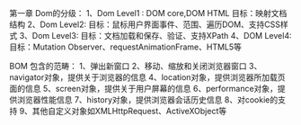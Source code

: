 第一章
Dom的分级：
1、Dom Level1 : DOM core,DOM HTML   目标：映射文档结构
2、Dom Level2:   目标：鼠标用户界面事件、范围、遍历DOM、支持CSS样式
3、Dom Level3:   目标：文档加载和保存、验证、支持XPath
4、DOM Level4:   目标：Mutation Observer、requestAnimationFrame、HTML5等

BOM 包含的范畴：
1、弹出新窗口
2、移动、缩放和关闭浏览器窗口
3、navigator对象，提供关于浏览器的信息
4、location对象，提供浏览器所加载页面的信息
5、screen对象，提供关于用户屏幕的信息
6、performance对象，提供浏览器性能信息
7、history对象，提供浏览器会话历史信息
8、对cookie的支持
9、其他自定义对象如XMLHttpRequest、ActiveXObject等


<script> 标签的属性：
1、async: 异步加载，加载完成后立即执行，不保证执行顺序，用createElement创建的script标签默认是async
2、defer: 延迟加载，加载完成后等待HTML解析完成再执行，在DomContentLoaded事件触发前执行
3、type: 指定脚本语言,默认是text/javascript。type="module"表示使用ES6模块,type="module"默认和defer类似。
4、src: 指定外部脚本文件
5、charset: 指定脚本文件的字符集
6、language: 指定脚本语言（已废弃）
7、crossorigin: 指定如何处理跨源请求,取值为anonymous、use-credentials，默认为anonymous不带凭据，use-credentials带凭据,凭据指定是cookie、HTTP认证信息或客户端SSL证明，类似link标签，img标签，audio标签，video标签都支持crossorigin属性

8、integrity: 指定脚本文件的完整性校验值
9、async defer的区别：
async: 异步加载，加载完成后立即执行，不保证执行顺序
defer: 延迟加载，加载完成后等待HTML解析完成再执行，在DomContentLoaded事件触发前执行


noscript标签：
1、noscript标签用于在不支持js的浏览器(或者js执行被禁用)中显示替代内容，在支持js的浏览器中不会显示
2、noscript标签可以包含除script标签外的任何元素,


ECMAScript区分大小写。
标识符的命名规则：
1、第一个字符必须是字母、下划线(_)或美元符号($)
2、其他字符可以是字母、下划线、美元符号或数字
3、标识符不能是保留字


通过在脚本开头加上"use strict"来启用严格模式，也可以在函数体开头加上use strict来只对这个函数开启严格模式


使用var操作符定义的变量会成为包含它的函数的局部变量，该变量会在函数退出时销毁。

在函数体内定义变量时，省略var操作符，该变量会成为全局变量，无论该变量是在函数的哪个位置定义的。

var声明提升：使用var声明的变量会自动提升到函数作用域的顶部，但是赋值不会提升，例如：
function foo() {
    console.log(age);
    var age = 26;
}
foo(); // undefined


let声明的范围是块级作用域，var声明的范围是函数作用域，let声明的变量不会提升，let 不能重复声明，var可以重复声明。例如：
对于相同声明的报错不会因为var,let 混用而受到影响。
function foo() {
    console.log(age);
    let age = 26;
}
foo(); // ReferenceError: Cannot access 'age' before initialization


const声明一个只读的常量，一旦声明，常量的值就不能改变，const声明的变量必须初始化，例如：
const age = 26;
age = 27; // TypeError: Assignment to constant variable.


let 声明的变量不会再作用域中提升，所以会产生暂时性死区。

let 在全局作用域中声明的变量不会成为window对象的属性，而var声明的变量会。

var 定义的for循环迭代变量会渗透到循环体外部，而let定义的迭代变量则不会。

const与let基本相同，唯一的区别是const声明的变量必须初始化，且不能重新赋值（如果const定义的变量是一个对象，那么可以修改对象的属性值）。

Js的数据类型：
1、Undefined
2、Null
3、Boolean
4、String
5、Number
6、Symbol
7、BigInt
8、Object

typeof操作符可以返回以下值：
1、"undefined" 表示值未定义
2、"boolean" 表示值为布尔值
3、"string" 表示值为字符串
4、"number" 表示值为数值
5、"object" 表示值为对象或null
6、"function" 表示值为函数
7、"symbol" 表示值为符号
8、"bigint" 表示值为大整数


任何数据类型都可以和布尔值相互转化，例如：
String类型：空字符串为false，非空字符串为true
Number类型：0、NaN为false，非0和非NaN为true
Object类型：null为false，其他对象为true
Undefined类型：undefined为false
Symbol类型：Symbol类型的值永远为true


原码表示：整数最高位为符号位，0表示正数，1表示负数。例如：+5的表示为0000 0101，-5的表示为1000 0101，
         浮点数小数点左边第一位为符号位，0表示正数，1表示负数。

补码表示：引入补码的目的是让符号位也作为数值的一部分参与计算，对于正数补码等于原码，负数符号位不变其他位取反再末位加1.

反码表示：对于正数反码等于原码，负数符号位不变其他位取反。



Number类型使用IEEE754来表示整数和浮点数。

整数也可以用八进制或者16进制来表示，八进制第一个数必须是0 ，后面的数字是0-7，超过7则忽略前面的0当做十进制处理。
八进制字面量在严格模式下无效。


十六进制字面量以0x开头，后面的数字是0-9和a-f（不区分大小写）


定义浮点数，小数点后面必须至少有一位数字，小数点前面可以没有数字，但是推荐加上。存储浮点值使用的内存空间是整数的两倍，所以ECMAScript会想方设法把值转换为
整数，例如小数点后面没有数字，会当成整数表示。如果只是小数点后面跟着0,则也会当做整数来存储。

科学计数法表示，对于非常大或者非常小的数值，浮点值可以用科学计数法来表示。
默认情况下，ECMAScript会将小数点后面带有6个0（包含6个0）以上的浮点值转换为科学计数法表示。例如：0.0000003会被转换为3e-7。
浮点数的精度最高可达17位小数，在算术计算中不如整数精确。如：0.1 + 0.2 = 0.30000000000000004


由于内存的限制，ECMAScript不能表示所有的数值，能表示的最大数，Number.MAX_VALUE，最小数，Number.MIN_VALUE。
如果超过了这个范围，则会被转换为Infinity，表示正无穷，-Infinity表示负无穷。

可以使用isFinite()函数来判断一个值是否是有限数值，例如：isFinite(Infinity) // false

使用Number.NEGATIVE_INFINITY表示负无穷，使用Number.POSITIVE_INFINITY表示正无穷。


NaN 意思是“不是数值” 但是NaN的类型是Number , 在ECMAScript中 ， 0、+0 、 -0相除会返回NaN,
如果分子是非0 , 分母是0或+0则返回Infinity ，分母是-0则返回-Infinity。

任何设计NaN的操作都返回NaN , NaN 不等于包含NaN在内的任何值。对此ECMAScript提供了isNaN()函数来判断一个值是否是NaN，例如：isNaN(NaN) // true
isNaN()函数会先尝试将参数转换为数值，如果不能转换则返回true，例如：isNaN("blue") // true
也可以通过Object.is来判断一个值是否是NaN，例如：Object.is(NaN, NaN) // true


isNaN可以用来测试对象，会首先调用对象的ValueOf方法，然后确定返回的值是否可以转为数值，如果不能，再调用toString方法，并测试其返回值。


有3个函数可以将非数值转换为数值：Number()、parseInt()、parseFloat()。Number()是转型函数，可以用于任何数据类型。后两个函数主要用于将字符串转换为数值。

Number()函数的转换规则：
1、如果是Boolean值，true和false分别被转换为1和0
2、如果是null值，返回0
3、如果是undefined，返回NaN
4、数值直接返回
5、如果是字符串，遵循以下规则：
  1、如果字符串中只包含数字，则将其转换为十进制数值，例如："1"会被转换为1，"123"会被转换为123
  2、如果字符串中包含有效的浮点格式，则将其转换为对应的浮点数值，例如："1.1"会被转换为1.1
  3、如果是十六进制的数值，则转为十进制的数值，例如："0xf"会被转换为15
  4、如果字符串是空字符串，则返回0
  5、如果字符串中包含上述格式之外的字符，则返回NaN
6、如果是对象，则调用对象的valueOf方法，然后按照上述规则转换返回的值，如果转换结果是NaN，则调用对象的toString方法，然后再按照上述规则转换返回的值。

parseInt()函数的转换规则：
1、字符串最前面的空格会被忽略，直到找到第一个非空格字符，如果第一个字符不是数字或者负号，则返回NaN（空字符串也会返回NaN, 注意这一点与Number函数不一样）
2、如果第一个字符是数字或者负号，则继续解析第二个字符，直到解析完所有后续字符或者遇到一个非数字字符为止，如果字符串以0x或者0X开头，则将其解析为十六进制数（返回的是十进制），否则将其解析为十进制数。
3、如果字符串中包含浮点数，则只解析到小数点前，例如："123.45"会被转换为123

由于不同的数值格式容易混淆，parseInt也提供第二个参数，用于指定解析的进制，例如：parseInt("0xf", 16) // 15 
如果提供了进制数，字面量前面的0x都可以省略，如：parseInt('AF') //NaN    
parseInt('AF',16) //175



parseFloat()函数的转换规则：
与parseInt()函数类似，但是它始终会忽略字符串前面的0，而且始终会解析第一个小数点，但是只解析第一个小数点，例如："123.45.6"会被转换为123.45
如果字符串中包含第二个小数点，则会被忽略。parseFloat() 只解析十进制的数，不能指定底数 ， 这意味着parseFloat('0xf') // 0


String类型表示零或多个16位的Unicode字符序列。  
字符串数据类型包含一些字符字面量 ，用于表示非打印字符或有其他用途的字符，
\n :换行   \t :制表  \b :退格  \r :回车  \f :换页  \v :垂直制表  \' :单引号  \" :双引号  \\ :反斜杠  \xnn :十六进制nn表示的字符(ASCII码)  \unnnn :以十六进制nnnn表示的Unicode字符。
即使\unnnn格式的转义字符的长度是6，但是在字符串的length属性返回时，只会把它当成一个字符。

如果字符串中包含双字节字符，那么length属性返回的值可能不是字符串中的实际字符数。双字节字符表示的格式为：\u{nnnnn} ，其中nnnnn表示一个十六进制数，表示一个字符的码点。一般需要使用UTF-16编码的字符才能使用这种格式。

字符串是不可变的，一旦创建，它们的值就不能改变。要改变一个字符串，首先要销毁原来的字符串，然后用另一个包含新值的字符串填充该变量。


ECMAScript提供了3个函数来将非字符串值转换为字符串：toString()、String()、JSON.stringify()。
toString()方法的用途是返回当前值的字符串等价物

toString()函数可以用于所有数据类型，但是null和undefined没有这个方法，会报错。  
toString()函数可以接受一个参数，用于指定转换的进制，例如：(12).toString(2) // "1100"

如果你不确定一个值是不是null或者undefined ，可以使用String()函数，它始终返回表示相应类型值的字符串，例如：String(null) // "null"  String(undefined) // "undefined"

String()函数遵循以下规则：
1、如果值有toString()方法，则调用该方法（没有参数）并返回相应的结果
2、如果值是null，则返回"null"
3、如果值是undefined，则返回"undefined"

JSON.stringify()方法用于将JavaScript值转换为JSON字符串，该方法可以接受三个参数：要转换的值、一个替换函数（也可以是数组，结果只包含数组中给定的属性）、一个选项参数。
例如要替换某个值，可以传入一个替换函数，该函数接收两个参数，要转换的值和该值的键。例如：
```javascript
let obj = {
    name: '张三',
    age: 18
}
let json = JSON.stringify(obj, (key, value) => {
    if (key === 'age') {
        return undefined
    }
    return value
})
console.log(json) // {"name":"张三"}
```
JSON.stringify()方法还可以接受一个选项参数，用于指定缩进和换行符。例如：
```javascript
let obj = {
    name: '张三',
    age: 18
}
let json = JSON.stringify(obj, null, 4)
console.log(json)
// {
//     "name": "张三",
//     "age": 18
// }
```
JSON.stringify()方法还可以接受一个数组参数，用于指定要转换的属性。例如：
```javascript
let obj = {
    name: '张三',
    age: 18,
    gender: '男'
}
let json = JSON.stringify(obj, ['name', 'age'])
console.log(json) // {"name":"张三","age":18}
```


模版字面量, 与使用单引号或双引号不同，模版字面量保留换行符，可以跨行定义字符串
模版字符串一个常用的特性是支持字符串插值：在模版字符串中插入一个变量，只需要将该变量包裹在${}中即可。例如：
```javascript
let name = '张三'
let age = 18
let str = `我的名字是${name}，今年${age}岁`
console.log(str) // 我的名字是张三，今年18岁
```
从技术上来讲模版字面量不是字符串，而是一种特殊的JavaScript句法表达式，只不过求值之后得到的是字符串，模版字面量在定义时立即求值并转换为字符串实例，任何插入的变量也会从它们最接近的作用域中取值。所有插入的值都会使用toString()转换为字符串


模版字面量标签函数， 模版字面量也支持定义标签函数，而通过标签函数可以自定义插值行为。标签函数会接收被插值记号分隔后的模块和对每个表达式求值的结果，返回值
是对模版字面量求值得到的字符串。例如：
```javascript
let name = '张三'
let age = 18
function tag(strings, ...values) {
    console.log(strings) // ["我的名字是", "，今年", "岁"]
    console.log(values) // ["张三", 18]
    return strings[0] + values[0] + strings[1] + values[1] + strings[2]
}
let str = tag`我的名字是${name}，今年${age}岁`
console.log(str) // 我的名字是张三，今年18岁
```

原始字符串，使用模版字面量也可以直接获取原始的模版字面量的内容，而不是被转换后的字符字面量。为此，只需要在模版字面量前添加标签函数并传入raw作为参数即可。例如：
```javascript
let str = String.raw`第一行\n第二行`
console.log(str) // 第一行\n第二行
```
也可以通过标签函数的第一参数，即字符串数组的.raw属性取得每个字符串的原始内容。



Symbol类型是ES6新增的数据类型，Symbol是原始值，而不是引用类型，符号的实例是唯一的，不可变的，Symbol的作用是确保对象的属性使用唯一的标识符，不会发生属性冲突的危险。


符号使用Symbol()函数初始化，符号是原始类型，typeof操作符返回的是symbol。
调用Symbol()函数时，可以传入一个字符串参数作为对符号的描述，但是这个字符串对符号定义或标识完全无关，甚至，两个相同字符串描述的符号是不相等的。
```javascript
let sym2 = Symbol('foo')
let sym3 = Symbol('foo')
console.log(sym2) // Symbol(foo)
console.log(sym3) // Symbol(foo)
console.log(sym2 === sym3) // false
```

符号没有字面量，也不能用作构造函数，（与new一起使用）。这样是为了避免创建符号包装对象。
如果确实想用符号包装对象，可以借用Object()函数，例如：Object(Symbol('foo'))

使用全局符号注册表，Symbol.for()方法接收一个字符串参数，返回一个全局符号，如果全局符号注册表中已经存在，则返回已有的符号。
```javascript
let sym1 = Symbol.for('foo')
let sym2 = Symbol.for('foo')
console.log(sym1 === sym2) // true
```
即使采用相同的符号描述，全局注册表中定义的符号，也和Symbol()定义的符号不同。
```javascript
let sym1 = Symbol.for('foo')
let sym2 = Symbol('foo')
console.log(sym1 === sym2) // false
```

全局注册表中的符号，必须使用字符串来创建，因此作为参数，传给Symbol.for()的任何值都会被转换为字符串。此外注册表中使用的键同时也会被用作符号的描述。


可以使用Symbol.keyFor()方法来查询全局注册表，这个方法接受一个符号并返回符号对应的字符串键。
```javascript
let sym = Symbol.for('foo')
console.log(Symbol.keyFor(sym)) // foo
```
如果传给Symbol.keyFor()的不是符号，则会抛出TypeError异常。


凡是使用字符串或者数值作为属性的地方都可以使用符号，这就包括了对象字面量和Object.defineProperty()/Object.defineProperties()定义的属性。对象字面量只能
在计算属性语法中使用符号作为属性。
```javascript
let s1 = Symbol.for('foo')
let s2 = Symbol.for('bar')
let o = {}
Object.defineProperty(o,s1,{value:'foo val'})
Object.defineProperties(o,{
[s2]: {value: 'bar val'}
})
console.log(o) //{Symbol(foo): 'foo val', Symbol(bar): 'bar val'}
```

类似Object.getOwnPropertyNames()返回对象实例的常规属性数组，Object.getOwnPropertySymbols()返回对象的符号属性数组。这两个方法的返回值彼此互斥,
getOwnPropertyDescriptor()方法会返回包含常规属性和符号属性描述符的对象。
 其他获取对象属性的方法对比：
```javascript
   Object.keys() // 返回对象自身的可枚举的非Symbol属性,对象的属性是否可枚举由属性描述对象的enumerable属性指定
   Object.getOwnPropertyNames() // 返回对象自身的所有(包含可枚举和不可枚举)非Symbol属性
   Object.getOwnPropertySymbols() // 返回对象自身的所有(包含可枚举的Symbol和不可枚举的Symbol)Symbol属性
   Reflect.ownKeys() // 返回对象自身的所有属性，不管属性名是Symbol还是字符串,也不管是可枚举的还是不可枚举的


   // js获取对象属性集合会查找原型链的方法有：
   for... in 
```



常用内置符号：
ES6也引入了一批常用的内置符号 ，用于暴露语言的内部行为，开发者可以直接访问、重写或模拟这些行为。
这些内置符号都以Symbol工厂函数的字符串属性的形式存在。他们就是全局函数Symbol的普通字符串属性，指向一个符号的实例。
所有内置符号属性都是不可写、不可枚举、不可配置的。

Symbol.asyncIterator，这个符号作为一个属性表示一个方法，该方法返回对象默认的AsyncIterator，由for-await-of语句使用。换句话说，这个符号表示实现异步迭代器API的函数

Symbol.hasInstance，这个符号作为一个属性表示，“一个方法，该方法决定一个构造器对象是否认可一个对象是它的实例”，由instanceof操作符使用。

Symbol.isConcatSpreadable，这个符号作为一个属性表示“一个布尔值，如果是true,则意味着对象应该调用Array.prototype.concat()打平其数组元素”。ES6中的Array.prototype.concat()方法会根据接收到的对象类型选择如果将一个类数组实例拼接成数组实例，覆盖Symbol.isConcatSpreadable的值可以修改这个行为。
```javascript
let colors = ['red','green','blue']
let moreColors = ['yellow','orange']
console.log(colors.concat(moreColors)) // ['red','green','blue','yellow','orange']
moreColors[Symbol.isConcatSpreadable] = false
console.log(colors.concat(moreColors)) // ['red','green','blue',['yellow','orange']]
```
Symbol.isConcatSpreadable是控制数组的concat()方法能否打平该数组



Symbol.iterator，这个符号作为一个属性表示 “一个方法，该方法返回对象默认的迭代器”， 由for-of语句使用。换句话说，这个符号表示实现迭代器的API函数
 for-of循环这样的语言结构会利用这个函数执行迭代操作，循环时，它们会调用Symbol.iterator为键的函数，并默认这个函数会返回一个实现迭代器Api的对象。很多时候返回的都是生成器

 技术上，这个由Symbol.iterator函数返回的对象，符合迭代器协议，即包含一个next()方法，返回一个包含两个属性的对象，一个是value，表示下一个值的值，另一个是done，表示是否迭代完成。可以显示的调用next()方法返回，也可以隐氏地通过生成器函数返回。


 Symbol.match 这个符号作为一个属性表示，“一个正则表达式方法，该方法用正则表达式去匹配字符串，由String.prototype.match()方法使用”。String.prototype.match()方法会使用Symbol.match为键的函数对正则表达式求值。
  Symbol.match()方法在String.prototype.match()方法中调用，Symbol.match()方法接收一个参数，这个参数就是调用String.prototype.match()方法的字符串实例。String.prototype.match()的返回结果就是Symbol.match()方法返回的值。



  Symbol.replace，这个符号作为一个属性表示“一个正则表达式方法”，该方法替换一个字符串中匹配的子串，由String.prototype.replace()方法使用。String.prototype.replace()方法会使用Symbol.replace为键的函数对正则表达式求值。Symbol.replace()方法接收两个参数，第一个参数是调用String.prototype.replace()方法的字符串实例，第二个参数是替换匹配项的字符串。String.prototype.replace()的返回结果就是Symbol.replace()方法返回的值。



Symbol.search, 这个符号作为一个属性表示“一个正则表达式方法，该方法返回字符串中匹配正则表达式的索引”，由String.prototype.search()方法使用。String.prototype.search()方法会使用Symbol.search为键的函数对正则表达式求值。Symbol.search()方法接收一个参数，这个参数就是调用String.prototype.search()方法的字符串实例。String.prototype.search()的返回结果就是Symbol.search()方法返回的值。



Symbol.species，这个符号作为一个属性表示“一个函数，该函数作为创建派生对象的构造函数”，由创建派生对象的构造器函数使用。这个属性在内置类型中最常用，用于对内置类型实例方法的返回值暴露实例化派生对象的方法。用Symbol.species定义静态的获取器(getter)方法，可以覆盖创建新实例的原型定义
说的更简单一点，就是该对象通过某个方法创建子对象时，会调用该属性所对应的方法去获取子对象的构造函数。

```javascript
/ 父类 bar，继承自Array
class Bar extends Array{}

// 父类Baz，继承自Array，并将其子类的构造函数设置为Array
class Baz extends Array{
	static get [Symbol.species] {
		return Array
	}
}

let bar = new Bar()
console.log(bar instanceof Array) // true
console.log(bar instanceof Bar) // true
// 使用concat方法创建子对象
bar = bar.concat('bar')
console.log(bar instanceof Array) // true
console.log(bar instanceof Bar) // true

let baz = new Baz()
console.log(baz instanceof Array) // true
console.log(baz instanceof Baz) // true
// 使用concat方法创建子对象
baz = bar.concat('baz')
console.log(baz instanceof Array) // true
// 因为修改了Symbol.species属性，Baz类产生的子对象构造函数都是Array，不再是Baz了，所以这里是false
console.log(baz instanceof Baz) // false
```


Symbol.split，这个符号作为一个属性表示“一个正则表达式方法”，该方法在匹配正则表达式的索引位置拆分字符串，由String.prototype.split()方法使用。String.prototype.split()方法会使用Symbol.split为键的函数对正则表达式求值。Symbol.split()方法接收一个参数，这个参数就是调用String.prototype.split()方法的字符串实例。String.prototype.split()的返回结果就是Symbol.split()方法返回的值。



Symbol.toPrimitive,  这个符号作为一个属性表示“一个方法，该方法将对象转换为相应的原始值”， 由ToPrimitive抽象操作使用，它将对象转换为相应的原始值。Symbol.toPrimitive为键的函数接收一个参数，这个参数是一个字符串，表示当前运算期望得到原始值的类型，可能的值为"number"、"string"和"default"。Symbol.toPrimitive的返回结果就是ToPrimitive抽象操作返回的值。 如果Symbol.toPrimitive没有指定则调用valueOf()方法，如果valueOf()方法和toString()方法


Symbol.toStringTag, 这个符号作为一个属性表示“一个字符串，该字符串用于创建对象的默认字符串描述”，由内置方法Object.prototype.toString()使用
```javascript
let a = {}
a[Symbol.toStringTag ] = 'AA'
a.toString() // [object AA]
```

Symbol.unscopables，这个符号作为一个属性表示“一个对象，该对象的属性名是with环境需要排除的属性名(包括继承的属性)”，由with语句使用。

 ```javascript
let a = {
  foo: 1,
  bar: 2,
  [Symbol.unscopables]: {
    bar: true
  }
}
with(a) {
  console.log(foo) // 1
  console.log(bar) // ReferenceError: bar is not defined
}
```


Object 类型：
每个Object实例都有如下属性和方法：
1.constructor：保存创建当前对象的构造函数，实例原型对象存在这个属性，实例的constructor属性是继承自实例原型对象的。
2.hasOwnProperty(propertyName)：检查给定的属性名是否在当前对象实例中（而不是在实例的原型中）。
3.isPrototypeOf(object)：检查传入的对象是否是当前对象的原型。
4.propertyIsEnumerable(propertyName)：检查给定的属性名是否是当前对象实例的可枚举属性。
5.toString()：返回对象的字符串表示。
6.valueOf()：返回对象的字符串、数值或布尔值表示。通常与toString()方法的返回值相同。

调用任何函数创建的对象都会存在一个原型对象，这个原型对象的constructor属性指向创建这个对象的构造函数，这个函数的prototype指向这个原型对象。



ECMAScript中的所有数值都以IEEE754格式存储，但位操作并不直接应用到64位表示，而是先把值转换为32位整数，在进行位操作，然后转换回64位。对开发者而言，就好像只有32位整数一样，因为64位整数存储格式是不可见的
 有符号整数使用32位的前面31位表示整数值，第32位表示符号（0表示正数，1表示负数）。这意味着最大的有符号整数是2,147,483,647，最小的有符号整数是-2,147,483,648。（正值以真正的二进制格式存储，负值以二补数（补码）格式存储）
 
 在位操作中NaN和Infinity都被当作0来处理。

 如果位操作符用于非数值，则先转化为数值，再进行位操作。

位操作符：
1.按位非（~）：返回数值的反码 计算方式：~x = -x-1
2.按位与（&）：两个位都为1，结果才为1 
3.按位或（|）：两个位都为0，结果才为0
4.按位异或（^）：两个位相同，结果为0，不同结果为1
5.左移（<<）：将数值的所有位向左移动指定的位数，右侧空出的位都填充0，左移会保留数值符号，例如-2左移5位，结果是-64
6.有符号右移（>>）：将数值的所有位向右移动指定的位数，左侧空出的位都填充为符号位的值，例如-64有符号右移5位，结果是-2
7.无符号右移（>>>）：将数值的所有位向右移动指定的位数，左侧空出的位都填充0，无符号右移会忽略数值的符号位，即总是将数值显示为正数，例如-64无符号右移5位，结果是134217726



布尔操作符：
  包括逻辑非（!）、逻辑与（&&）和逻辑或（||）。
  在进行布尔运算时，如果操作数不是布尔类型会隐式转换为布尔类型的值


乘性操作符：
  包括乘法（*）、除法（/）、取模（%）
  如果操作数不是数值，后台会先使用Number()函数将其转换为数值
  Infinity * 0 = NaN
  Infinity / Infinity = NaN
  0 / 0 = NaN
  Infinity / 0 = Infinity
  Infinity % 0 = NaN
  Infinity % Infinity = NaN
  0 % Infinity(有限数) = 0(有限数)
  0 % 0 = NaN
  Infinity % -Infinity = NaN
  -Infinity % Infinity = NaN
  -Infinity % -Infinity = NaN
  NaN % any = NaN
  any % NaN = NaN
  any % 0 = NaN
  any % Infinity = NaN
  any % -Infinity = NaN

加性操作符：
  包括加法（+）、减法（-）
  Infinity + Infinity = Infinity
  Infinity - Infinity = NaN
  -Infinity + -Infinity = -Infinity
  Infinity - -Infinity = Infinity
  -Infinity - Infinity = -Infinity
  NaN + any = NaN
  加法运算符如果两个操作数都不是字符串，则会使用Number()函数将操作数转换为数值，然后进行加法运算
  如果有一个操作数是字符串，则另一个操作数也会被转换为字符串，然后进行字符串拼接
  如果有一个操作数是对象，则调用对象的valueOf()方法，如果valueOf()方法返回的是基本类型值，则使用这个值进行加法运算，否则调用对象的toString()方法，如果toString()方法返回的是基本类型值，则使用这个值进行加法运算，否则抛出TypeError异常

关系操作符：
  包括小于（<）、大于（>）、小于等于（<=）、大于等于（>=）
  NaN与任何数值比较都是false
  如果两个操作数都是字符串，则比较两个字符串对应的字符编码值
  如果一个操作数是数值或者布尔值，则将另一个操作数转换为数值，然后进行比较
  如果一个操作数是对象，则调用对象的valueOf()方法，如果valueOf()方法返回的是基本类型值，则使用这个值进行比较，否则调用对象的toString()方法，如果toString()方法返回的是基本类型值，则使用这个值进行比较，否则抛出TypeError异常

相等操作符：
  包括相等（==）、不相等（!=）、全等（===）、不全等（!==）
  如果两个操作数类型相同，则比较它们的值，如果两个操作数类型不同，则先进行类型转换，然后再比较它们的值，有一方是数值或者布尔值则另一方转为数值。
  如果是引用类型的值与原始值进行比较，则先调用对象的valueOf()方法，如果valueOf()方法返回的是基本类型值，则使用这个值进行比较，否则调用对象的toString()方法，如果toString()方法返回的是基本类型值，则使用这个值进行比较，否则抛出TypeError异常
  如果一个操作数是null，另一个操作数是undefined，则相等
  如果一个操作数是字符串，另一个操作数是数值，则将字符串转换为数值
  如果一个操作数是布尔值，另一个操作数是数值，则将布尔值转换为数值
  
 
条件操作符：
  语法：condition ? expr1 : expr2
  如果condition为true，则返回expr1，否则返回expr2

赋值操作符：
  包括=、+=、-=、*=、/=、%=、<<=、>>=、>>>=、&=、^=、|=

逗号操作符：
  语法：expr1, expr2, expr3, ...
  逗号操作符会在其操作数从左到右依次求值，并返回最后一个操作数的值


标签语句：
  语法：label: statement
  可以在代码中添加标签，以便将来使用
  continue和break语句可以在指定跳转到指定的标签处
  
with语句：
  语法：with (expression) statement
  将代码的作用域设置到指定的对象中，这样在with语句内部就可以直接访问该对象的属性，而不必每次都写对象的名称
  with语句会降低代码性能，因此不建议使用


switch语句：
  语法：
    switch (expression) {
      case value1:
        statement1;
        break;
      case value2:
        statement2;
        break;
      default:
        statement3;
    }
  switch语句会根据表达式的值，与每个case后面的值进行比较，如果找到了匹配的值，则执行对应的代码，如果没有找到匹配的值，则执行default后面的代码
  switch语句中的表达式可以是任何类型，而每个case后面的值必须是与表达式类型相同或者可以转换为相同类型的值
  switch语句中的break语句是可选的，如果没有break语句，则当找到匹配的值时，会继续执行后面的代码，直到遇到break语句或者switch语句结束。
  switch语句在比较每个条件的值时会使用全等的操作符，因此不会强制转换数据类型。


严格模式对函数的影响：
1、函数不能以eval、arguments作为名称
2、函数的参数不能叫eval、arguments
3、函数的参数不能有同名属性


只有引用值可以动态添加后面可以使用的属性，原始类型动态添加属性虽然不会报错但是不会生效。

原始值赋值给一个变量，是赋值给这个变量的一个副本，原始值本身不会改变。
引用值赋值给一个变量，是赋值给这个变量的一个地址，地址指向堆内存中存储对象的地址。

函数的传参也与赋值的操作类似，原始类型传递的是值，区别是引用类型传递的也是值，只不过这个值是引用类型的地址（把地址保存在一个局部变量中）。

typeof null返回的是"object"，因为null被认为是一个空的对象引用。
typeof 检测正则表达式返回的是"function"，因为正则表达式对象实现了[[call]]内部方法


函数的length属性表示函数的参数个数，但是arguments.length表示的是实际传入的参数个数。

let、var、const的区别：
1、var 声明的全局变量会挂载到window对象上，let、const不会
2、var 声明的变量存在变量提升，let、const不会
3、var 声明的变量可以重复声明，let、const不可以
4、var 只存在函数作用域和全局作用域，let、const存在块级作用域
5、const 声明的变量必须初始化，let可以不初始化
6、const 声明的变量不能修改，let可以修改


垃圾回收:
  1、标记清理：
  2、引用计数：引用计数不能处理循环引用的情况。 


优化内存占用的最佳手段，就是保证在执行代码时，只保存必要的数据，如果数据不再必要，那么把它设置为null，从而释放引用，这叫引用解除。                                                                                                                                                                                                                                                                                                                                              
垃圾回收程序运行频率和对象的更新频率有关，如果对象的频繁的创建，频繁的失去引用。那么垃圾回收程序也会频繁运行



Date对象：
  Date.now()：返回自1970年1月1日00:00:00 UTC以来经过的毫秒数
  Date.parse()：解析一个日期字符串，返回该日期的时间戳
  Date.UTC()：接受年、月、日等参数，返回UTC时间的时间戳
  Date.prototype.toString()：返回一个表示日期的字符串
  Date.prototype.toDateString()：返回一个表示日期的字符串
  Date.prototype.toTimeString()：返回一个表示时间的字符串
  Date.prototype.toLocaleDateString()：返回一个表示日期的本地化字符串
  Date.prototype.toLocaleTimeString()：返回一个表示时间的本地化字符串
  Date.prototype.toUTCString()：返回一个表示日期和时间的UTC字符串
  Date.prototype.valueOf()：返回时间戳
  Date.prototype.getTime()：返回时间戳
  Date.prototype.getFullYear()：返回年份
  Date.prototype.getMonth()：返回月份
  Date.prototype.getDate()：返回日期
  Date.prototype.getDay()：返回星期几
  Date.prototype.getHours()：返回小时
  Date.prototype.getMinutes()：返回分钟
  Date.prototype.getSeconds()：返回秒数
获取UTC时间的相关方法：getUTCFullYear()、getUTCMonth()、getUTCDate()、getUTCDay()、getUTCHours()、getUTCMinutes()、getUTCSeconds()、getUTCMilliseconds()
设置UTC时间的相关方法：setUTCFullYear()、setUTCMonth()、setUTCDate()、setUTCDay()、setUTCHours()、setUTCMinutes()、setUTCSeconds()、setUTCMilliseconds()
getTimezoneOffset()：返回本地时间与UTC时间的时间差，单位是分钟
setTime()：设置时间戳


正则表达式的模式：
g ：全局匹配
i：忽略大小写
m：多行匹配
s：允许点号匹配换行符,表示元字符.匹配任何字符包括\n,\r
u：Unicode模式,启用Unicode匹配
y：粘附模式，只匹配从lastIndex开始的部分

如果要匹配元字符本身就必须要转义，元字符有以下：
（ ）[ ] { } ^ $ | ? * + . \

正则表达式也可以通过，RegExp构造函数来创建，RegExp构造函数接受两个参数，第一个参数是正则表达式的文本内容，第二个参数是可选的标志字符串。

因为由于RegExp构造函数的两个参数都是字符串，所有在某些情况下需要二次转义。包括转义字符序列，如\n(\转义后的字符串是\\n):
以下是正则表达式的字面量模式和其对应的字符串(下面的"==="并不表示严格相等，只是表示两个正则表达式匹配的内容相同):
/\[bc\]at/ === new RegExp("\\[bc\\]at") // true
/\w+/ === new RegExp("\\w+") // true
/\d{1,2}/ === new RegExp("\\d{1,2}") // true
/\s+abc/ === new RegExp("\\s+abc") // true
/\\w+/ === new RegExp("\\\\w+") // true
/\w+abc/ === new RegExp("\\w+abc") // true
也可以基于已有的正则表达式字面量，来创建正则表达式对象：
let res = /\d{2,4}/;
let re = new RegExp(res); // /(\d{2,4})/
let re2 = new RegExp(res, "g"); // /(\d{2,4})/g


RegExp实例属性：
global：布尔值，表示是否设置了g标志
ignoreCase：布尔值，表示是否设置了i标志
unicode：布尔值，表示是否设置了u标志
sticky：布尔值，表示是否设置了y标志
lastIndex：整数，表示在源字符串中下一次搜索的开始位置
multiline：布尔值，表示是否设置了m标志
dotAll：布尔值，表示是否设置了s标志
source：正则表达式的字符串表示，按照字面量形式而非传入构造函数中的字符串模式返回

RegExp实例方法：
exec()：在字符串中执行一个搜索匹配，返回一个结果数组或null,返回的数组有index和input属性，index属性是匹配项在字符串中的位置，input属性是源字符串
test()：检测一个字符串是否匹配某个模式，返回true或false
toString()：返回正则表达式的字符串表示
toLocaleString()：返回正则表达式的字符串表示

exec()方法：如果模式设置了全局模式，则每次调用exec()方法都会返回一个匹配信息。如果没有设置全局属性，无论对同一个字符串调用多少次，也只会返回第一个匹配信息。如果模式没有设置全局标识，则(正则表达式的属性)lastIndex属性在非全局模式下始终不变。lastIndex属性是下次匹配的开始索引。

如果设置了黏附标记y,则每次调用exec()只会在lastIndex的位置上寻找匹配项，粘附标记会覆盖全局标记。


正则表达式的另一个方法是test(),接受一个字符串，如果输入的字符与模式匹配则，返回true,否则返回false

正则表达式的对象的toString和toLocalString方法返回，正则表达式字面量的字符串，正则表达式对象的valueOf方法返回的是真正的字面量格式。


正则表达式静态属性：
input:最后搜索的字符串，简写为$_
lastMatch:最后匹配的文本,简写为$&
lastParen:最后匹配的捕获组,简写为$+
leftContext:输入字符串中lastMatch之前的文本,简写为$`
rightContext:输入字符串中lastMatch之后的文本,简写为$'
$1~$9,调用exec()或test()后，这些属性就会被填充。


RegExp的构造函数的所有属性都没有任何Web标准出处，因此不要在生产环境中使用。

原始类型的包装对象：
1、一些原始类型的值可以调用包装对象上的方法，是因为后台把原始类型的值默认转为包装类型。
2、原始类型的默认包装对象只会在执行调用方法的那一行存在。

Object是一个工厂构造函数，可以根据传入的值，返回相应值的包装对象。例如：
let obj2 = new Object("hello"); // 等价于let obj2 = Object("hello");
obj2 instanceof String  // true

调用和原始值包装构造函数同名的转型函数，与调用构造函数不一样。

原始值的包装对象都重写了valueOf()方法，返回原始值本身。toString()方法返回原始值的字符串形式。

Number包装对象上的一些方法：
toFixed()：按照指定的小数位返回数值的字符串表示
toExponential()：返回指数表示法(科学计数法)的字符串
toPrecision()：返回指定长度的数值的字符串表示(保留几位有效数字，可以表示1~21位小数数字)
新增Number.isInterger()用来判断是否保存为整数，例如：Number.isInterger(1.00) // true
Number.isInterger(1.01) // false
IEEE754能表示的数值范围：Number.MIN_SAFE_INTEGER ~ Number.MAX_SAFE_INTEGER,Number.isSafeInteger()方法判断是否在可表示的范围内

String包装对象的方法，3个继承的方法，valueOf、toLocalString、toString都返回字符串的原始值。
charAt()：返回给定索引位置的字符，相当于[]取索引位置的字符
charCodeAt()：返回给定索引位置的字符的Unicode编码(U+0000~U+FFFF返回之间)
codePointAt()：返回给定索引位置的字符的Unicode编码(超过U+FFFF范围)
concat()：将一个或多个字符串与原字符串连接合并，形成一个新的字符串并返回
includes()：判断一个字符串是否包含在另一个字符串中，根据情况返回true或false
fromCharCode：根据给定的UTF-16创建字符串的字符，可以接受任意多的参数。使用于非代理对，在U+0000~U+FFFF之间的字符，如果超过了则用fromCodePoint代替
concat() 字符串拼接，将一个或者多个字符串拼成一个新的字符串，参数可以是任意多个，将所有参数拼接在一起。
3个提取子字符串的方法：
  slice()  接受一个或者两个参数，第一个参数表示子字符串开始的位置，第二个参数表示子字符串结束的位置。
  substr() 接受一个或者两个参数，第一个参数表示子字符串开始的位置，第二个参数表示截取的子字符串长度。
  slice和substring当参数都是正数时，返回的结果完全一样。
  参数为负数时：
       slice方法会将所有的负值转换为字符串长度加上参数负值，
       substr方法会将第一个参数转化为字符串长度加上参数负值，第二个负值参数转化为0，如果第二个参数小于第一个参数，会进行参数对调
       substring方法会将所有的负值参数转化为0

字符串的位置方法：
     indexOf和lastIndexOf 这个两个方法从字符串中搜索传入的字符串，并返回位置，（如果没有找到返回-1）。两者的区别在于indexOf从开头查找子字符串。
     lastIndexOf从结尾查找子字符串，这两个方法都可以接受第二个参数表示开始查找的位置，忽略位置之前的字符串。

判断字符串中是否包含另一字符串：
      startsWith() 接受第二个参数表示从对应位置向后匹配忽略，该位置前的字符串
      includes()   接受第二个参数表示从对应位置向后匹配忽略，该位置前的字符串
      endsWith()    接受第二个参数表示从开始位置返回指定个数的字符作为输入的串



（以At结尾的方法，参数都是字符串的索引）
  normalize方法用来对字符进行规范化，因为一个字符可能有多种表示方法，参数是取值为：NFD、NFC、NFKD、NFKC


   trim方法，用于删除字符串前后的空格，trimLeft方法删除字符串开始的空格，trimRight删除字符串结尾的空格。
   repeat方法接受一个数值类型的参数，表示把一个字符串循环多少次。

   padStart和padEnd方法，接受2个参数，第一个参数是生成的字符串长度，第二个参数是填充的字符串。
   如果填充的目标字符串的长度小于或者等于原始字符串，则返回原始字符串。

    字符串原型是暴露了一个方法@@iterator方法，可以表示迭代字符串的每个字符（返回一个带next方法的迭代器），有了这个迭代器
    字符串就可以通过解构操作符（...）来解构了。

    字符串的大小写转换方法：
       toLowerCase()、 toUpperCase()、 toLocalLowerCase() 、 toLocalUpperCase() ,后两者的区别是返回特定地区的大小写形式

    字符串模式匹配方法：
       match()  接受一个参数可以正则表达式字面量也可以是RegExp对象，返回数组是与正则表达式匹配的子字符串
        RegExp的exec方法返回的数组的第一项是整个模式匹配的字符串，其余元素则是与表达式中的捕获组匹配的字符串。
       数组的index属性表示从字符串的索引值开始匹配的

       search() 接受一个参数可以是正则表达式的字面量也可以是RegExp对象，返回模式匹配的字符串的索引，如果没有找到则返回-1

       replace() 接受两个参数，第一个参数是正则表达式字面量或者RegExp对象或者字符串，第二个参数是一个字符串或者一个函数，
       如果第一个参数是字符串，那么只会替换第一个子字符串，想要替换所有子字符串，第一个参数必须为正则表达式且带全局标识

       第二个参数是字符串的情况下，有几个特殊的字符序列，可以用来插入正则表达式操作的值。
        $$ : $
        $& 匹配整个模式的子字符串，与RegExp.lastMatch相同
        $' 匹配子字符串的字符串。与RegExp.rightContext相同
        $` 匹配子字符串之后的字符串。与RegExp.leftContext相同
        $n 匹配捕获组1~9
        $nn 匹配捕获组1~99
       第二个参数如果是函数，在只有一个匹配项时，这个函数会收到3个参数，与整个模式匹配的字符串，匹配项在字符串的开始位置，以及整个字符串，在有多个捕获组的情况下，每一个匹配捕获组的字符串也会作为参数传给这个函数，但是最后两个参数还是与整个模式匹配的开始位置和原始字符串，这个函数应该返回一个字符串，表示应该把匹配项替换成什么，例如：
       ```javascript
       let str = 'rerewrewrwerwerwersfsdfsdsffweer'
       let reg = /ere(wre)(\w{2,3})/g
       function  callback() {
            console.log(arguments)  // 输出 ['erewrewrw', 'wre', 'wrw', 1, 'rerewrewrwerwerwersfsdfsdsffweer']
            return 'he'
        }
       str.replace(reg,callback)
      
       ```

      再比如:
       ```javascript
       // 将四个字符替换成对应的实体。
        function htmlEscape(text){
           return text.replace(/[<>"&]/,function(match,pos,originalText){
            switch(match){
               case '>':
                   return "&lt;"
               case "<":
                   return "&gt;"
               case "&":
                   return "&amp;"
               case "\"":
                   return "&quot;"
            }
           });
        }
       ```

split() 方法 ，这个方法会根据传入的分隔符将字符串拆分成数组，作为分隔符的参数可以是字符串，也可以正则表达式字面量，和RegExp对象
还可以接受第二个参数表示数组的大小。

localeCompare() 方法 ，这个方法比较两个字符串，返回下面3个值中的一个：
      1： 字符串大于字符串参数 （按字母顺序排在参数后面）
      -1： 字符串等于字符串参数 （按字母顺序排在参数前面）
      0： 字符串小于字符串参数  （等于参数）
   

单例内置对象：
    除了之前介绍的isNaN()、isFinite()、parseInt()、parseFloat()是属于Global对象的方法，还有下列方法也是Global对象的方法：

   1、URL编码方法:
       encodeURI()、encodeURIComponent()方法用于编码统一资源标识符，有效的URI不能包括某些字符，使用URI编码方法可以让浏览器理解它们。
       encodeURI() 不会编码属于URL组件的特殊字符，比如冒号、斜杠、问号、井号，而encodeURIComponent会编码它发现的所有非标准的字符
       与encodeURI() 对应的是decodeURI() , decodeURI对encodeURI编码的字符进行解码操作，
       与encodeURIComponent() 对应的是decodeURIComponent() , decodeURIComponent对encodeURIComponent编码的字符进行解码
 
   2、eval() 方法：
       eval方法接受一个参数，即要执行的ES字符串
       通过eval()执行的代码属于该调用所在的上下文，被执行的代码与该上下文拥有相同的作用域链。
       类似的，在eval内部定义的一个函数或者变量，也可以在外部代码中引用。
       ```javascript
            eval("function sayHi(){ console.log('hi')}")
            sayHi()
       ```
       通过eval定义的变量和函数都不会被提升，他们在eval被执行时，才会创建。
       在严格模式下，eval内部创建的变量和函数无法被外部访问。
       通过eval()定义的任何变量和函数都不会被提升。

   当一个函数在没有明确（通过成为某个对象的方法，或者通过call()/apply()） 指定this的情况下执行时，this的值等于Global对象。

   
   Math对象：
       Math.E  自然对数的基数e的值
       Math.LN10 10为底的自然对数
       Math.LN2 2为底的自然对数
       Math.LOG2E 以2为底e的对数
       Math.LOG10E 以10为底e的对数
       Math.PI  圆周率
       Math.SQRT1_2  1/2的平方根
       Math.SQRT2  2的平方根
       Math.max()、Math.min()  接受任意多个参数，返回最大值和最小值
       Math.ceil()  向上取整
       Math.floor() 向下取整
       Math.round() 四舍五入
       Math.random() 返回一个大于等于0小于1的随机数
       Math.abs() 返回参数的绝对值
       Math.exp() 返回e的指数
       Math.log() 返回自然对数
       Math.pow() 返回x的y次幂
       Math.sqrt() 返回参数的平方根
       Math.sin() Math.cos() Math.tan() Math.asin() Math.acos() Math.atan() Math.atan2() 返回参数的正弦值、余弦值、正切值、反正弦值、反余弦值、反正切值、y/x的反正切值
       Math.trunc() 返回数字的整数部分
       Math.sign() 返回参数的符号，-1，0，1
       Math.cbrt() 返回参数的立方根
       Math.clz32() 返回参数的32位无符号整数形式的前导0的数量

集合应用类型：
       显示的创建Object有两种方式，第一种是使用构造函数的方式，第二种是使用字面量的方式。
       对象的属性存取有两种方式，中括号和点，两种方式没有本质区别，中括号的主要优势是可以通过变量访问属性，另外如果属性名中包含可能导致语法错误的字符串也可以通过中括号方式访问。
       使用对象字面量来创建对象是不会调用，Object构造函数


       Array创建数组：
       1、使用Array构造函数,如果只有一个参数且参数是数字，则参数会被当做数组的长度，如果是多个参数，则参数会被当成数组的成员。
       2、使用数组字面量
       3、Array.isArray() 方法，用来判断一个对象是否为数组
       4、数组的方法：
          1、push() 末尾添加一个或多个元素，返回新数组的长度
          2、pop() 删除最后一个元素，返回被删除的元素
          3、unshift() 在开头添加一个或多个元素，返回新数组的长度
          4、shift() 删除第一个元素，返回被删除的元素

      使用数组字面量来创建数组，也不会调用Array的构造函数。

      Array的构造函数有两个用来创建数组的静态方法: from() 和 of()。
      Array.from()的第一个参数是一个类数组对象，即任何可迭代的结构，或者有一个length属性和可索引的元素的结构，
                  Array.from()还可以接受第二个可选的映射函数参数，这个函数可以直接修改新数组的每个元素。
                  Array.from()还可以接受第三个可选的thisArg参数，用于指定映射函数执行时的this对象。
                  例如：
                  ```javascript
                       let  a = [1,2,3,4,5]
                       Array.from(a,function (x){return x**this.c},{c:3}) // [1, 8, 27, 64, 125]
                  ```
     
     Array.of()方法用于将参数列表的值转为一个数组。
                  例如：
                  ```javascript
                       Array.of(1,2,3,4,5) // [1,2,3,4,5]
                  ```
     数组索引：数组的length属性是可写的，设置length属性值小于当前数组长度，会删除超出新长度的元素，如果设置的值大于当前数组的长度那么，超出的值将以undefined填充。

     检测数组：Array.isArray()方法，用来判断一个对象是否为数组

     转换方法：数组可以转换为字符串，调用toString()方法，返回一个字符串，每个元素之间用逗号分隔，join()方法，可以指定一个字符串来分隔数组的每个元素，默认是逗号。

     栈方法：push()、pop()方法

     队列方法：shift()、unshift()方法

     重排序方法：reverse()、sort()方法
                sort()方法默认会按照升序排列，它接受一个比较函数作为参数，比较函数接受两个参数，如果第一个参数应该位于第二个参数之前则返回一个小于0的值，如果两个参数相等则返回0，如果第一个参数应该位于第二个参数之后则返回一个大于0的值。（前负后正，正交负不交（正值交换，负值不交换））
                reverse()方法会反转数组中元素的顺序。

     操作方法：concat()、slice()、splice()方法

     迭代器方法：keys()、values()、entries()方法

     复制和填充方法：copyWithin()、fill()方法
                    fill()方法第一个参数是填充值，第二个参数是开始填充的位置，第三个参数是结束填充的位置（实际填充的是结束位置是第二个参数的值减1），如果不指定第三个参数，则默认填充到数组末尾。

                    copyWithin()方法第一个参数是开始填充的位置，第二个参数是开始复制位置，第三个参数是结束复制位置（实际复制的是结束位置是第二个参数的值减1），如果不指定第三个参数，则默认复制到数组末尾。

     搜索和位置方法：indexOf()、lastIndexOf()、find()、findIndex()方法

     迭代方法：every()、filter()、forEach()、map()、some()方法

     归并方法：reduce()、reduceRight()方法

     转换方法：toLocaleString()、toString()、valueOf()方法
              数组的valueOf()方法返回数组本身，toString()方法返回数值每个元素调用toString方法，并用逗号链接的字符串，toLocaleString()方法返回一个字符串，其中每个元素都是调用每个元素的toLocaleString()方法，并用逗号连接的字符串（join方法也是将toString()方法的调用结果拼接起来）。如果数组中某一项是null 或者 undefined，则返回的结果是空字符串


     扩展运算符：...运算符，可以将一个数组转为用逗号分隔的参数序列，例如：
                  ```javascript




